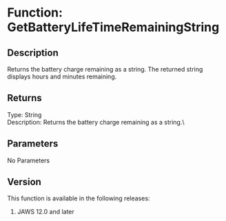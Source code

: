 # Function: GetBatteryLifeTimeRemainingString

## Description

Returns the battery charge remaining as a string. The returned string
displays hours and minutes remaining.

## Returns

Type: String\
Description: Returns the battery charge remaining as a string.\

## Parameters

No Parameters

## Version

This function is available in the following releases:

1.  JAWS 12.0 and later
